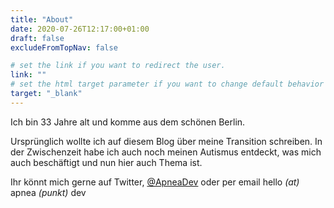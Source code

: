 ```yaml
---
title: "About"
date: 2020-07-26T12:17:00+01:00
draft: false
excludeFromTopNav: false

# set the link if you want to redirect the user.
link: ""
# set the html target parameter if you want to change default behavior
target: "_blank"
---
```

Ich bin 33 Jahre alt und komme aus dem schönen Berlin.

Ursprünglich wollte ich auf diesem Blog über meine Transition schreiben. In der Zwischenzeit habe ich auch noch meinen Autismus entdeckt, was mich auch beschäftigt und nun hier auch Thema ist.

Ihr könnt mich gerne auf Twitter, [@ApneaDev](https://twitter.com/ApneaDev) oder per email hello _(at)_ apnea _(punkt)_ dev

